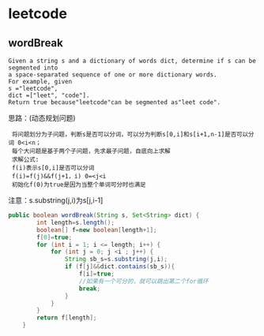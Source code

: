 # leetcode
## wordBreak 
    Given a string s and a dictionary of words dict, determine if s can be segmented into
    a space-separated sequence of one or more dictionary words.
    For example, given
    s ="leetcode",
    dict =["leet", "code"].
    Return true because"leetcode"can be segmented as"leet code".

思路：(动态规划问题)
     
     将问题划分为子问题，判断s是否可以分词，可以分为判断s[0,i]和s[i+1,n-1]是否可以分词 0<i<n；
     每个大问题是基于两个子问题，先求最子问题，自底向上求解
     求解公式:
     f(i)表示s[0,i]是否可以分词
     f(i)=f(j)&&f(j+1，i) 0=<j<i
     初始化f(0)为true是因为当整个单词可分时也满足

注意：s.substring(j,i)为s[j,i-1]

```java
public boolean wordBreak(String s, Set<String> dict) {
        int length=s.length();
        boolean[] f=new boolean[length+1];
        f[0]=true;
        for (int i = 1; i <= length; i++) {
            for (int j = 0; j <i ; j++) {
                String sb_s=s.substring(j,i);
                if (f[j]&&dict.contains(sb_s)){
                    f[i]=true;
                    //如果有一个可分的，就可以跳出第二个for循环
                    break;
                }
            }
        }
        return f[length];
    }

```
